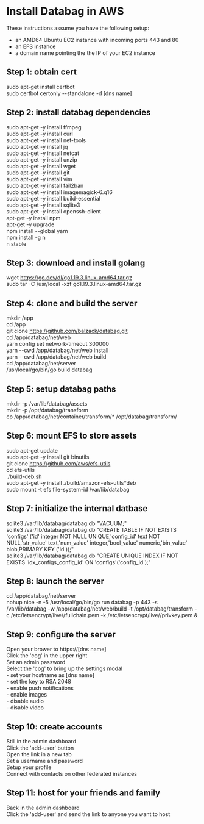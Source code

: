 # Install Databag in AWS

These instructions assume you have the following setup:
  - an AMD64 Ubuntu EC2 instance with incoming ports 443 and 80<br/>
  - an EFS instance<br/>
  - a domain name pointing the the IP of your EC2 instance<br/>

## Step 1: obtain cert
  sudo apt-get install certbot<br/>
  sudo certbot certonly --standalone -d [dns name]<br/>

## Step 2: install databag dependencies
  sudo apt-get -y install ffmpeg<br/>
  sudo apt-get -y install curl<br/>
  sudo apt-get -y install net-tools<br/>
  sudo apt-get -y install jq<br/>
  sudo apt-get -y install netcat<br/>
  sudo apt-get -y install unzip<br/>
  sudo apt-get -y install wget<br/>
  sudo apt-get -y install git<br/>
  sudo apt-get -y install vim<br/>
  sudo apt-get -y install fail2ban<br/>
  sudo apt-get -y install imagemagick-6.q16<br/>
  sudo apt-get -y install build-essential<br/>
  sudo apt-get -y install sqlite3<br/>
  sudo apt-get -y install openssh-client<br/>
  apt-get -y install npm<br/>
  apt-get -y upgrade<br/>
  npm install --global yarn<br/>
  npm install -g n<br/>
  n stable<br/>

## Step 3: download and install golang
  wget https://go.dev/dl/go1.19.3.linux-amd64.tar.gz<br/>
  sudo tar -C /usr/local -xzf go1.19.3.linux-amd64.tar.gz<br/>

## Step 4: clone and build the server
  mkdir /app<br/>
  cd /app<br/>
  git clone https://github.com/balzack/databag.git<br/>
  cd /app/databag/net/web<br/>
  yarn config set network-timeout 300000<br/>
  yarn --cwd /app/databag/net/web install<br/>
  yarn --cwd /app/databag/net/web build<br/>
  cd /app/databag/net/server<br/>
  /usr/local/go/bin/go build databag<br/>
  
## Step 5: setup databag paths
  mkdir -p /var/lib/databag/assets<br/>
  mkdir -p /opt/databag/transform<br/>
  cp /app/databag/net/container/transform/* /opt/databag/transform/<br/>

## Step 6: mount EFS to store assets
  sudo apt-get update<br/>
  sudo apt-get -y install git binutils<br/>
  git clone https://github.com/aws/efs-utils<br/>
  cd efs-utils<br/>
  ./build-deb.sh<br/>
  sudo apt-get -y install ./build/amazon-efs-utils*deb<br/>
  sudo mount -t efs file-system-id /var/lib/databag<br/>

## Step 7: initialize the internal datbase
  sqlite3 /var/lib/databag/databag.db "VACUUM;"<br/>
  sqlite3 /var/lib/databag/databag.db "CREATE TABLE IF NOT EXISTS 'configs' ('id' integer NOT NULL UNIQUE,'config_id' text NOT NULL,'str_value' text,'num_value' integer,'bool_value' numeric,'bin_value' blob,PRIMARY KEY ('id'));"<br/>
  sqlite3 /var/lib/databag/databag.db "CREATE UNIQUE INDEX IF NOT EXISTS 'idx_configs_config_id' ON 'configs'('config_id');"<br/>

## Step 8: launch the server
  cd /app/databag/net/server<br/>
  nohup nice -n -5 /usr/local/go/bin/go run databag -p 443 -s /var/lib/databag -w /app/databag/net/web/build -t /opt/databag/transform -c /etc/letsencrypt/live/<dns name>/fullchain.pem -k /etc/letsencrypt/live/<dns name>/privkey.pem &<br/>

## Step 9: configure the server
  Open your brower to https://[dns name]<br/>
  Click the 'cog' in the upper right<br/>
  Set an admin password<br/>
  Select the 'cog' to bring up the settings modal<br/>
    - set your hostname as [dns name]<br/>
    - set the key to RSA 2048<br/>
    - enable push notifications<br/>
    - enable images<br/>
    - disable audio<br/>
    - disable video<br/>

## Step 10: create accounts
  Still in the admin dashboard<br/>
  Click the 'add-user' button<br/>
  Open the link in a new tab<br/>
  Set a username and password<br/>
  Setup your profile<br/>
  Connect with contacts on other federated instances<br/>

## Step 11: host for your friends and family
  Back in the admin dashboard<br/>
  Click the 'add-user' and send the link to anyone you want to host<br/>


